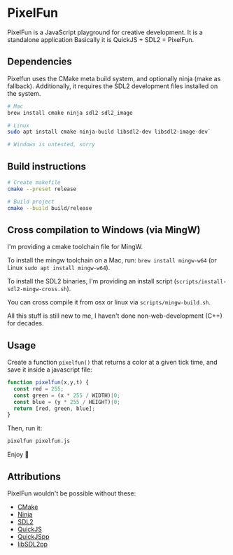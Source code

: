 # PixelFun

PixelFun is a JavaScript playground for creative development. It is a standalone application
Basically it is QuickJS + SDL2 = PixelFun.

## Dependencies

Pixelfun uses the CMake meta build system, and optionally ninja (make as fallback). Additionally, it requires the SDL2 development files installed on the system.

```sh
# Mac
brew install cmake ninja sdl2 sdl2_image

# Linux
sudo apt install cmake ninja-build libsdl2-dev libsdl2-image-dev`

# Windows is untested, sorry
```

## Build instructions

```sh
# Create makefile
cmake --preset release

# Build project
cmake --build build/release
```

## Cross compilation to Windows (via MingW)

I'm providing a cmake toolchain file for MingW.

To install the mingw toolchain on a Mac, run: `brew install mingw-w64` (or Linux `sudo apt install mingw-w64`).

To install the SDL2 binaries, I'm providing an install script (`scripts/install-sdl2-mingw-cross.sh`).

You can cross compile it from osx or linux via `scripts/mingw-build.sh`.

All this stuff is still new to me, I haven't done non-web-development (C++) for decades.

## Usage

Create a function `pixelfun()` that returns a color at a given tick time, and save it inside a javascript file:

```js
function pixelfun(x,y,t) {
  const red = 255;
  const green = (x * 255 / WIDTH)|0;
  const blue = (y * 255 / HEIGHT)|0;
  return [red, green, blue];
}
```

Then, run it:

```sh
pixelfun pixelfun.js
```

Enjoy 💖



## Attributions

PixelFun wouldn't be possible without these:

- [CMake](https://cmake.org)
- [Ninja](https://ninja-build.org/)
- [SDL2](https://libsdl.org)
- [QuickJS](https://bellard.org/quickjs/)
- [QuickJSpp](https://github.com/ftk/quickjspp/)
- [libSDL2pp](https://github.com/libSDL2pp/libSDL2pp)
